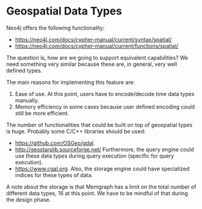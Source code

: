 # Geospatial Data Types

Neo4j offers the following functionality:

* https://neo4j.com/docs/cypher-manual/current/syntax/spatial/
* https://neo4j.com/docs/cypher-manual/current/functions/spatial/

The question is, how are we going to support equivalent capabilities? We need
something very similar because these are, in general, very well defined types.

The main reasons for implementing this feature are:
  1. Ease of use. At this point, users have to encode/decode time data types
     manually.
  2. Memory efficiency in some cases because user defined encoding could still
     be more efficient.

The number of functionalities that could be built on top of geospatial types is
huge. Probably some C/C++ libraries should be used:
  * https://github.com/OSGeo/gdal.
  * http://geostarslib.sourceforge.net/ Furthermore, the query engine could use
    these data types during query execution (specific for query execution).
  * https://www.cgal.org.
Also, the storage engine could have specialized indices for these types of
data.

A note about the storage is that Memgraph has a limit on the total number of
different data types, 16 at this point. We have to be mindful of that during
the design phase.
